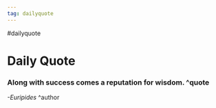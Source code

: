 ```yaml
---
tag: dailyquote
---
```


#dailyquote

# Daily Quote

### Along with success comes a reputation for wisdom. ^quote
*-Euripides* ^author

